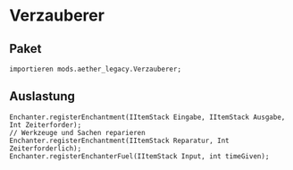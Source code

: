 # Verzauberer

## Paket

```zenscript
importieren mods.aether_legacy.Verzauberer;
```
## Auslastung

```zenscript
Enchanter.registerEnchantment(IItemStack Eingabe, IItemStack Ausgabe, Int Zeiterforder);
// Werkzeuge und Sachen reparieren
Enchanter.registerEnchantment(IItemStack Reparatur, Int Zeiterforderlich);
Enchanter.registerEnchanterFuel(IItemStack Input, int timeGiven);
```